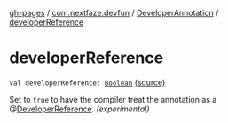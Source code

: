 [gh-pages](../../index.md) / [com.nextfaze.devfun](../index.md) / [DeveloperAnnotation](index.md) / [developerReference](./developer-reference.md)

# developerReference

`val developerReference: `[`Boolean`](https://kotlinlang.org/api/latest/jvm/stdlib/kotlin/-boolean/index.html) [(source)](https://github.com/NextFaze/dev-fun/tree/master/devfun-annotations/src/main/java/com/nextfaze/devfun/DeveloperAnnotation.kt#L70)

Set to `true` to have the compiler treat the annotation as a @[DeveloperReference](../../com.nextfaze.devfun.reference/-developer-reference/index.md). *(experimental)*

